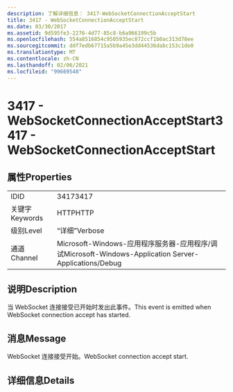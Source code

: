 ```yaml
---
description: 了解详细信息： 3417-WebSocketConnectionAcceptStart
title: 3417 - WebSocketConnectionAcceptStart
ms.date: 03/30/2017
ms.assetid: 9d595fe3-2276-4d77-85c8-b6a966199c5b
ms.openlocfilehash: 554a8516854c9505935ec872ccf1b0ac313d78ee
ms.sourcegitcommit: ddf7edb67715a5b9a45e3dd44536dabc153c1de0
ms.translationtype: MT
ms.contentlocale: zh-CN
ms.lasthandoff: 02/06/2021
ms.locfileid: "99669548"
---
```

# <a name="3417---websocketconnectionacceptstart"></a><span data-ttu-id="34d9d-103">3417 - WebSocketConnectionAcceptStart</span><span class="sxs-lookup"><span data-stu-id="34d9d-103">3417 - WebSocketConnectionAcceptStart</span></span>

## <a name="properties"></a><span data-ttu-id="34d9d-104">属性</span><span class="sxs-lookup"><span data-stu-id="34d9d-104">Properties</span></span>  
  
|||  
|-|-|  
|<span data-ttu-id="34d9d-105">ID</span><span class="sxs-lookup"><span data-stu-id="34d9d-105">ID</span></span>|<span data-ttu-id="34d9d-106">3417</span><span class="sxs-lookup"><span data-stu-id="34d9d-106">3417</span></span>|  
|<span data-ttu-id="34d9d-107">关键字</span><span class="sxs-lookup"><span data-stu-id="34d9d-107">Keywords</span></span>|<span data-ttu-id="34d9d-108">HTTP</span><span class="sxs-lookup"><span data-stu-id="34d9d-108">HTTP</span></span>|  
|<span data-ttu-id="34d9d-109">级别</span><span class="sxs-lookup"><span data-stu-id="34d9d-109">Level</span></span>|<span data-ttu-id="34d9d-110">“详细”</span><span class="sxs-lookup"><span data-stu-id="34d9d-110">Verbose</span></span>|  
|<span data-ttu-id="34d9d-111">通道</span><span class="sxs-lookup"><span data-stu-id="34d9d-111">Channel</span></span>|<span data-ttu-id="34d9d-112">Microsoft-Windows-应用程序服务器-应用程序/调试</span><span class="sxs-lookup"><span data-stu-id="34d9d-112">Microsoft-Windows-Application Server-Applications/Debug</span></span>|  
  
## <a name="description"></a><span data-ttu-id="34d9d-113">说明</span><span class="sxs-lookup"><span data-stu-id="34d9d-113">Description</span></span>  

 <span data-ttu-id="34d9d-114">当 WebSocket 连接接受已开始时发出此事件。</span><span class="sxs-lookup"><span data-stu-id="34d9d-114">This event is emitted when WebSocket connection accept has started.</span></span>  
  
## <a name="message"></a><span data-ttu-id="34d9d-115">消息</span><span class="sxs-lookup"><span data-stu-id="34d9d-115">Message</span></span>  

 <span data-ttu-id="34d9d-116">WebSocket 连接接受开始。</span><span class="sxs-lookup"><span data-stu-id="34d9d-116">WebSocket connection accept start.</span></span>  
  
## <a name="details"></a><span data-ttu-id="34d9d-117">详细信息</span><span class="sxs-lookup"><span data-stu-id="34d9d-117">Details</span></span>
